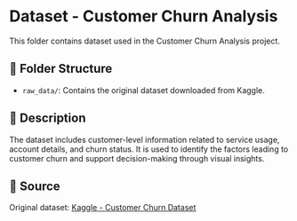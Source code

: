 # Dataset - Customer Churn Analysis

This folder contains dataset used in the Customer Churn Analysis project.

## 📂 Folder Structure

- `raw_data/`: Contains the original dataset downloaded from Kaggle.

## 📑 Description

The dataset includes customer-level information related to service usage, account details, and churn status. It is used to identify the factors leading to customer churn and support decision-making through visual insights.

## 🔗 Source

Original dataset: [Kaggle - Customer Churn Dataset](https://www.kaggle.com/datasets/muhammadshahidazeem/customer-churn-dataset)
